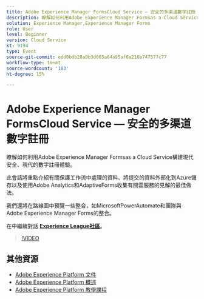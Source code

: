 ```yaml
---
title: Adobe Experience Manager FormsCloud Service — 安全的多渠道數字註冊
description: 瞭解如何利用Adobe Experience Manager Formsas a Cloud Service構建現代安全、現代的數字註冊體驗。 此會話將重點介紹有關保護工作流中處理的資料、將提交的資料外部化到Azure儲存以及使用Adobe Analytics和AdaptiveForms收集有關雲服務的見解的最佳做法。
solution: Experience Manager,Experience Manager Forms
role: User
level: Beginner
version: Cloud Service
kt: 9194
type: Event
source-git-commit: edd0bdb28a9b3d065a64a95af6a216b747577c77
workflow-type: tm+mt
source-wordcount: '183'
ht-degree: 15%

---
```


# Adobe Experience Manager FormsCloud Service — 安全的多渠道數字註冊

瞭解如何利用Adobe Experience Manager Formsas a Cloud Service構建現代安全、現代的數字註冊體驗。

此會話將重點介紹有關保護工作流中處理的資料、將提交的資料外部化到Azure儲存以及使用Adobe Analytics和AdaptiveForms收集有關雲服務的見解的最佳做法。

我們還將在路線圖中預覽一些整合，如MicrosoftPowerAutomate和團隊與Adobe Experience Manager Forms的整合。

在中繼續對話 **[Experience League社區](https://adobe.ly/3CQjKgg)**。

>[!VIDEO](https://video.tv.adobe.com/v/337887/?quality=12&learn=on&hidetitle=true)

## 其他資源

- [Adobe Experience Platform 文件](https://experienceleague.adobe.com/docs/experience-platform.html)
- [Adobe Experience Platform 概述](https://experienceleague.adobe.com/docs/experience-platform/landing/home.html?lang=zh-Hant)
- [Adobe Experience Platform 教學課程](https://experienceleague.adobe.com/docs/platform-learn/tutorials/overview.html?lang=zh-Hant)
